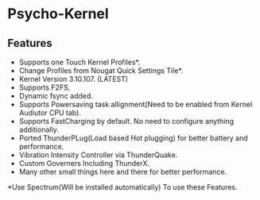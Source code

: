 # Psycho-Kernel


## Features
- Supports one Touch Kernel Profiles*.
- Change Profiles from Nougat Quick Settings Tile*.
- Kernel Version 3.10.107. (LATEST)
- Supports F2FS.
- Dynamic fsync added.
- Supports Powersaving task allignment(Need to be enabled from Kernel Audiutor CPU tab).
- Supports FastCharging by default. No need to configure anything additionally.
- Ported ThunderPLug(Load based Hot plugging) for better battery and performance.
- Vibration Intensity Controller via ThunderQuake.
- Custom Governers Including ThunderX.
- Many other small things here and there for better performance.

*Use Spectrum(Will be installed automatically) To use these Features.
